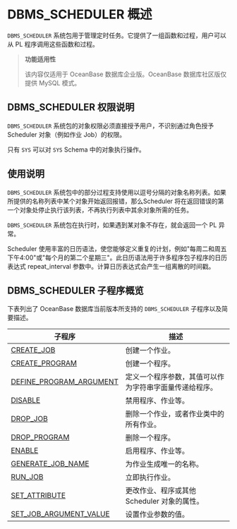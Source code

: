 # DBMS_SCHEDULER 概述 

`DBMS_SCHEDULER` 系统包用于管理定时任务。它提供了一组函数和过程，用户可以从 PL 程序调用这些函数和过程。

>**功能适用性**
>
>该内容仅适用于 OceanBase 数据库企业版。OceanBase 数据库社区版仅提供 MySQL 模式。

## DBMS_SCHEDULER 权限说明 

`DBMS_SCHEDULER` 系统包的对象权限必须直接授予用户，不识别通过角色授予 Scheduler 对象（例如作业 Job）的权限。

只有 `SYS` 可以对 `SYS` Schema 中的对象执行操作。

## 使用说明 

`DBMS_SCHEDULER` 系统包中的部分过程支持使用以逗号分隔的对象名称列表。如果所提供的名称列表中某个对象开始返回报错，那么Scheduler 将在返回错误的第一个对象处停止执行该列表，不再执行列表中其余对象所需的任务。

`DBMS_SCHEDULER` 系统包在执行时，如果遇到某对象不存在，就会返回一个 PL 异常。

Scheduler 使用丰富的日历语法，使您能够定义重复的计划，例如"每周二和周五下午4:00"或"每个月的第二个星期三"。此日历语法用于许多程序包子程序的日历表达式 repeat_interval 参数中。计算日历表达式会产生一组离散的时间戳。

## DBMS_SCHEDULER 子程序概览 

下表列出了 OceanBase 数据库当前版本所支持的 `DBMS_SCHEDULER` 子程序以及简要描述。


|                                  子程序                                 |             描述            |
|------------------------------------------------------------------------|-----------------------------|
| [CREATE_JOB](../14.DBMS_SCHEDULER/2.CREATE_JOB.md)                  | 创建一个作业。                     |
| [CREATE_PROGRAM](../14.DBMS_SCHEDULER/3.CREATE_PROGRAM.md)          | 创建一个程序。                     |
| [DEFINE_PROGRAM_ARGUMENT](../14.DBMS_SCHEDULER/4.DEFINE_PROGRAM_ARGUMENT.md) | 定义一个程序参数，其值可以作为字符串字面量传递给程序。 |
| [DISABLE](../14.DBMS_SCHEDULER/5.DISABLE.md)                      | 禁用程序、作业等。                   |
| [DROP_JOB](../14.DBMS_SCHEDULER/6.DROP_JOB.md)                      | 删除一个作业，或者作业类中的所有作业。 |
| [DROP_PROGRAM](../14.DBMS_SCHEDULER/7.DROP_PROGRAM.md)              | 删除一个程序。                       |
| [ENABLE](../14.DBMS_SCHEDULER/8.ENABLE.md)                        | 启用程序、作业等。                   |
| [GENERATE_JOB_NAME](../14.DBMS_SCHEDULER/9.GENERATE_JOB_NAME.md)       | 为作业生成唯一的名称。             |
| [RUN_JOB](../14.DBMS_SCHEDULER/10.RUN_JOB.md)                       | 立即执行作业。                       |
| [SET_ATTRIBUTE](../14.DBMS_SCHEDULER/11.SET_ATTRIBUTE.md)           | 更改作业、程序或其他 Scheduler 对象的属性。 |
| [SET_JOB_ARGUMENT_VALUE](../14.DBMS_SCHEDULER/12.SET_JOB_ARGUMENT_VALUE.md)  | 设置作业参数的值。            |


